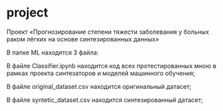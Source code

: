 # project
Проект «Прогнозирование степени тяжести заболевания у больных раком лёгких на основе синтезированных данных»

В папке ML находятся 3 файла:

  В файле Classifier.ipynb находится код всех протестированных мною в рамках проекта синтезаторов и моделей машинного обучения;
    
  В файле original_dataset.csv находится оригинальный датасет;
  
  В файле syntetic_dataset.csv находится синтезированный датасет;
